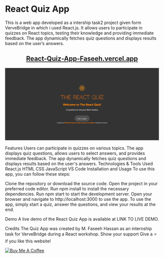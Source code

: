# React Quiz App

This is a web app developed as a intership task2 project given form VerveBridge in which i used React.js. It allows users to participate in quizzes on React topics, testing their knowledge and providing immediate feedback. The app dynamically fetches quiz questions and displays results based on the user’s answers.

<h2 align="center">
  <a href="https://react-quiz-app-faseeh.vercel.app/" target="_blank">React-Quiz-App-Faseeh.vercel.app</a>
</h2>
<div align="center">
  <img alt="Demo" src="./Extra/src6.PNG" />
  </div>

Features
Users can participate in quizzes on various topics.
The app displays quiz questions, allows users to select answers, and provides immediate feedback.
The app dynamically fetches quiz questions and displays results based on the user's answers.
Technologies & Tools Used
React.js
HTML
CSS
JavaScript
VS Code
Installation and Usage
To use this app, you can follow these steps:

Clone the repository or download the source code.
Open the project in your preferred code editor.
Run npm install to install the necessary dependencies.
Run npm start to start the development server.
Open your browser and navigate to http://localhost:3000 to use the app.
To use the app, simply start a quiz, answer the questions, and view your results at the end.

Demo
A live demo of the React Quiz App is available at LINK TO LIVE DEMO.

Credits
The Quiz App was created by M. Faseeh Hassan as an internship task for VerveBridge during a React workshop.
Show your support
Give a ⭐ if you like this website!

<a href="https://www.buymeacoffee.com/faseeh41" target="_blank"><img src="https://cdn.buymeacoffee.com/buttons/v2/default-violet.png" alt="Buy Me A Coffee" height="60px" width="217px" ></a>
